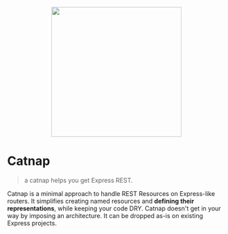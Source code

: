 <p align="center">
    <img width="300" src="https://dl.dropboxusercontent.com/u/25944784/catnap.png"/>
</p>

# Catnap

> a catnap helps you get Express REST.

Catnap is a minimal approach to handle REST Resources on Express-like routers. It simplifies creating named resources and **defining their representations**, while keeping your code DRY. Catnap doesn't get in your way by imposing an architecture. It can be dropped as-is on existing Express projects.
